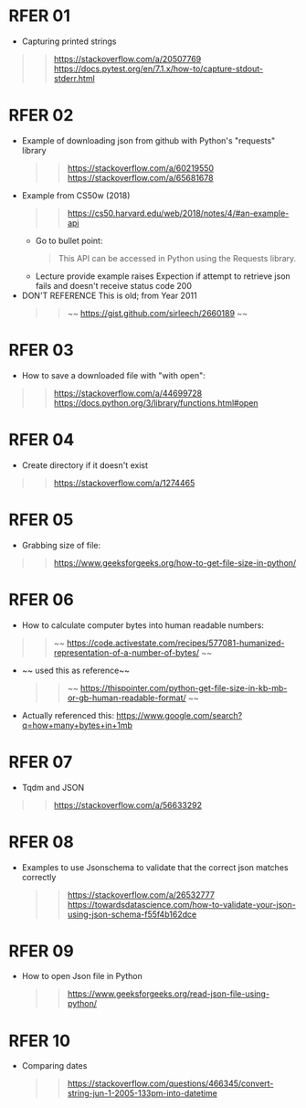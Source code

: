 

# RFER 01
- Capturing printed strings
>> https://stackoverflow.com/a/20507769
>> https://docs.pytest.org/en/7.1.x/how-to/capture-stdout-stderr.html

# RFER 02
- Example of downloading json from github with Python's "requests" library
    >> https://stackoverflow.com/a/60219550
    >> https://stackoverflow.com/a/65681678
- Example from CS50w (2018)
    >> https://cs50.harvard.edu/web/2018/notes/4/#an-example-api
    - Go to bullet point:
        > This API can be accessed in Python using the Requests library. 
    - Lecture provide example raises Expection if attempt to retrieve json fails and doesn't receive status code 200
- DON'T REFERENCE This is old; from Year 2011
    >> ~~ https://gist.github.com/sirleech/2660189 ~~

# RFER 03
- How to save a downloaded file with "with open":
>> https://stackoverflow.com/a/44699728
>> https://docs.python.org/3/library/functions.html#open

# RFER 04
- Create directory if it doesn't exist
>> https://stackoverflow.com/a/1274465

# RFER 05
- Grabbing size of file:
>> https://www.geeksforgeeks.org/how-to-get-file-size-in-python/

# RFER 06
- How to calculate computer bytes into human readable numbers:
>> ~~ https://code.activestate.com/recipes/577081-humanized-representation-of-a-number-of-bytes/ ~~
- ~~ used this as reference~~
    >>~~  https://thispointer.com/python-get-file-size-in-kb-mb-or-gb-human-readable-format/ ~~
- Actually referenced this: https://www.google.com/search?q=how+many+bytes+in+1mb

# RFER 07
- Tqdm and JSON
>> https://stackoverflow.com/a/56633292

# RFER 08
- Examples to use Jsonschema to validate that the correct json matches correctly
    >> https://stackoverflow.com/a/26532777
    >> https://towardsdatascience.com/how-to-validate-your-json-using-json-schema-f55f4b162dce

# RFER 09
- How to open Json file in Python
    >> https://www.geeksforgeeks.org/read-json-file-using-python/

# RFER 10
- Comparing dates
    >> https://stackoverflow.com/questions/466345/convert-string-jun-1-2005-133pm-into-datetime